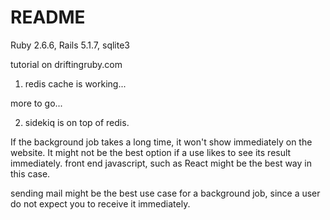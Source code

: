 # README
Ruby 2.6.6, Rails 5.1.7, sqlite3

tutorial on driftingruby.com 

1. redis cache is working...

more to go...

2. sidekiq is on top of redis.

If the background job takes a long time, it won't show immediately on the website. It might not be the best option if a use likes to see its result immediately. front end javascript, such as React might be the best way in this case.

sending mail might be the best use case for a background job, since a user do not expect you to receive it immediately.